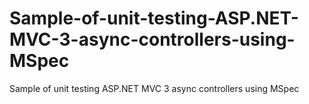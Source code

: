 Sample-of-unit-testing-ASP.NET-MVC-3-async-controllers-using-MSpec
==================================================================

Sample of unit testing ASP.NET MVC 3 async controllers using MSpec
